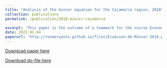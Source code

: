 ```yaml
---
title: "Analysis of the mincer equation for the Cajamarca region, 2018"
collection: publications
permalink: /publication/2018-mincer-cajamarca

excerpt: 'This paper is the outcome of a teamwork for the course Econometrics 1 in which the mincer hypothesis is evaluated for several regions of Peru, so we focus on the region of Cajamarca. The data used in the econometric estimations were collected from the 2018 ENAHO. Among the main results is that the Mincer equation is validated, as both education and experience have a positive impact on wage determination. In addition, the presence of a wage gap with respect to gender and place of residence (urban-rural) is confirmed, since men have an additional income of 38% over women's income and there is an increase in salary of 62.3% only for belonging to the urban area.'
date: 2021-01-04
paperurl: 'http://rosmeryasto.github.io/files/Ecuacion-de-Mincer-2018.pdf'
---
```

[Download paper here](https://github.com/rosmeryasto/Econometrics_1/blob/main/Ecuacion-de-Mincer-2018.pdf)

[Download do-file here](https://github.com/rosmeryasto/Econometrics_1/blob/main/Ecuacion%20Mincer-Cajamarca.do)